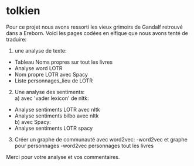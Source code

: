 # tolkien
Pour ce projet nous avons ressorti les vieux grimoirs de Gandalf retrouvé dans a Ereborn.
Voici les pages codées en elfique que nous avons tenté de traduire: 
1) une analyse de texte:
- Tableau Noms propres sur tout les livres
- Analyse word LOTR
- Nom propre LOTR avec Spacy
- Liste personnages_lieu de LOTR
2) Une analyse des sentiments:  
 a) avec 'vader lexicon' de nltk:
- Analyse sentiments LOTR avec nltk
- Analyse sentiments bilbo avec nltk    
 b) avec Spacy:
- Analyse sentiments LOTR spacy
3) Créer un graphe de communauté avec word2vec:
-word2vec et graphe pour personnages
-word2vec personnages tout les livres

Merci pour votre analyse et vos commentaires.
